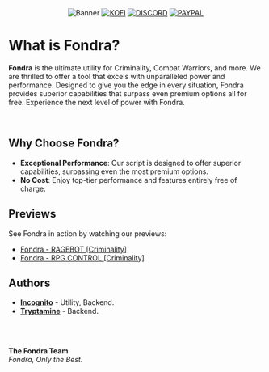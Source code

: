 &nbsp;<div align="center">
  ![Banner](https://github.com/user-attachments/assets/e73ef367-845c-4ef8-81df-cf677c0b1465) 
  [![KOFI](https://img.shields.io/badge/Ko--fi-F16061?style=for-the-badge&logo=ko-fi&logoColor=white)](https://ko-fi.com/W7W010OINI)
  [![DISCORD](https://img.shields.io/badge/Discord-5865F2?style=for-the-badge&logo=discord&logoColor=white)](https://discord.gg/qVJJu5TPUW)
  [![PAYPAL](https://img.shields.io/badge/PayPal-009cde?style=for-the-badge&logo=paypal&logoColor=white)](https://paypal.me/HonestlyWinning)
</div>

# What is Fondra?
**Fondra** is the ultimate utility for Criminality, Combat Warriors, and more. We are thrilled to offer a tool that excels with unparalleled power and performance. Designed to give you the edge in every situation, Fondra provides superior capabilities that surpass even premium options all for free. Experience the next level of power with Fondra.

</br>

## Why Choose Fondra?
- **Exceptional Performance**: Our script is designed to offer superior capabilities, surpassing even the most premium options.
- **No Cost**: Enjoy top-tier performance and features entirely free of charge.

## Previews
See Fondra in action by watching our previews:
- [Fondra - RAGEBOT [Criminality]](https://streamable.com/dmr6iw)
- [Fondra - RPG CONTROL [Criminality]](https://streamable.com/bl5k1v)

## Authors
- **[Incognito](https://github.com/Incognito-Tabs)** - Utility, Backend.
- **[Tryptamine](https://github.com/NougatBitz)** - Backend.

</br>
</br>

**The Fondra Team**  
*Fondra, Only the Best.*
